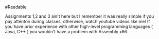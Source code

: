 #Readable

Assignments 1,2 and 3 ain't here but I remember it was really simple if you pay attenton during classes, otherwise, watch youtube videos like me! If you have prior experience with other high-level programming languages ( Java, C++ ) you wouldn't have a problem with Assembly x86
